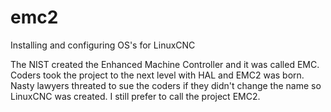# emc2
Installing and configuring OS's for LinuxCNC

The NIST created the Enhanced Machine Controller and it was called EMC. Coders took the project to the next level with HAL and EMC2 was born. Nasty lawyers threated to sue the coders if they didn't change the name so LinuxCNC was created. I still prefer to call the project EMC2. 
